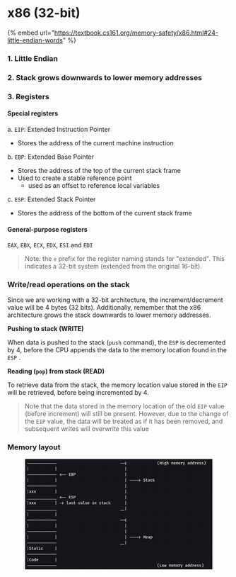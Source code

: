 # x86 (32-bit)

{% embed url="https://textbook.cs161.org/memory-safety/x86.html#24-little-endian-words" %}

### 1. Little Endian

### 2. Stack grows downwards to lower memory addresses

### 3. Registers

#### Special registers

a. `EIP`: Extended Instruction Pointer

* Stores the address of the current machine instruction

b. `EBP`: Extended Base Pointer

* Stores the address of the top of the current stack frame
* Used to create a stable reference point&#x20;
  * used as an offset to reference local variables

c. `ESP`: Extended Stack Pointer

* Stores the address of the bottom of the current stack frame

#### General-purpose registers

`EAX`, `EBX`, `ECX`, `EDX`, `ESI` and `EDI`

> Note: the `e` prefix for the register naming stands for "extended". This indicates a 32-bit system (extended from the original 16-bit).

### Write/read operations on the stack

Since we are working with a 32-bit architecture, the increment/decrement value will be 4 bytes (32 bits). Additionally, remember that the x86 architecture grows the stack downwards to lower memory addresses.

**Pushing to stack (WRITE)**

When data is pushed to the stack (`push` command), the `ESP` is decremented by 4, before the CPU appends the data to the memory location found in the `ESP` .

**Reading (`pop`) from stack (READ)**

To retrieve data from the stack, the memory location value stored in the `EIP` will be retrieved, before being incremented by 4.&#x20;

> Note that the data stored in the memory location of the old `EIP` value (before increment) will still be present. However, due to the change of the `EIP` value, the data will be treated as if it has been removed, and subsequent writes will overwrite this value

### Memory layout

<figure><img src="../../../../.gitbook/assets/image (1) (1) (1) (1).png" alt=""><figcaption></figcaption></figure>
